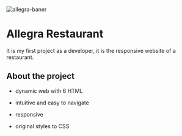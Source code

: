 ![allegra-baner](https://github.com/solorlanda/restaurant-allegra/assets/168296799/d6498d64-388e-4066-8e9c-1148ca2c1e78)
# Allegra Restaurant

It is my first project as a developer, it is the responsive website of a restaurant.


## About the project
- dynamic web with 6 HTML

- intuitive and easy to navigate
- responsive
- original styles to CSS
